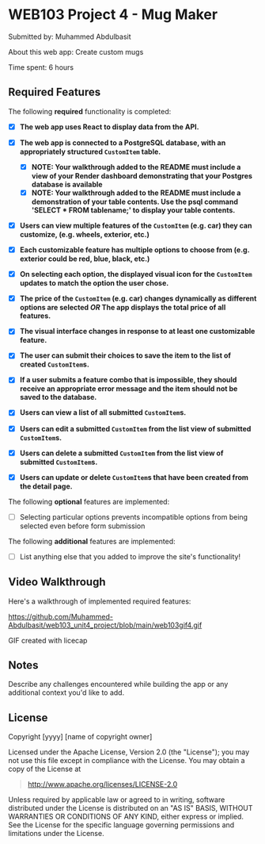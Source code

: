 # WEB103 Project 4 - Mug Maker

Submitted by: Muhammed Abdulbasit

About this web app: Create custom mugs

Time spent: 6 hours

## Required Features

The following **required** functionality is completed:

<!-- Make sure to check off completed functionality below -->
- [x] **The web app uses React to display data from the API.**
- [x] **The web app is connected to a PostgreSQL database, with an appropriately structured `CustomItem` table.**
  - [x]  **NOTE: Your walkthrough added to the README must include a view of your Render dashboard demonstrating that your Postgres database is available**
  - [x]  **NOTE: Your walkthrough added to the README must include a demonstration of your table contents. Use the psql command 'SELECT * FROM tablename;' to display your table contents.**
- [x] **Users can view **multiple** features of the `CustomItem` (e.g. car) they can customize, (e.g. wheels, exterior, etc.)**
- [x] **Each customizable feature has multiple options to choose from (e.g. exterior could be red, blue, black, etc.)**
- [x] **On selecting each option, the displayed visual icon for the `CustomItem` updates to match the option the user chose.**
- [x] **The price of the `CustomItem` (e.g. car) changes dynamically as different options are selected *OR* The app displays the total price of all features.**
- [x] **The visual interface changes in response to at least one customizable feature.**
- [x] **The user can submit their choices to save the item to the list of created `CustomItem`s.**
- [x] **If a user submits a feature combo that is impossible, they should receive an appropriate error message and the item should not be saved to the database.**
- [x] **Users can view a list of all submitted `CustomItem`s.**
- [x] **Users can edit a submitted `CustomItem` from the list view of submitted `CustomItem`s.**
- [x] **Users can delete a submitted `CustomItem` from the list view of submitted `CustomItem`s.**
- [x] **Users can update or delete `CustomItem`s that have been created from the detail page.**


The following **optional** features are implemented:

- [ ] Selecting particular options prevents incompatible options from being selected even before form submission

The following **additional** features are implemented:

- [ ] List anything else that you added to improve the site's functionality!

## Video Walkthrough

Here's a walkthrough of implemented required features:

https://github.com/Muhammed-Abdulbasit/web103_unit4_project/blob/main/web103gif4.gif

GIF created with licecap

## Notes

Describe any challenges encountered while building the app or any additional context you'd like to add.

## License

Copyright [yyyy] [name of copyright owner]

Licensed under the Apache License, Version 2.0 (the "License"); you may not use this file except in compliance with the License. You may obtain a copy of the License at

> http://www.apache.org/licenses/LICENSE-2.0

Unless required by applicable law or agreed to in writing, software distributed under the License is distributed on an "AS IS" BASIS, WITHOUT WARRANTIES OR CONDITIONS OF ANY KIND, either express or implied. See the License for the specific language governing permissions and limitations under the License.
